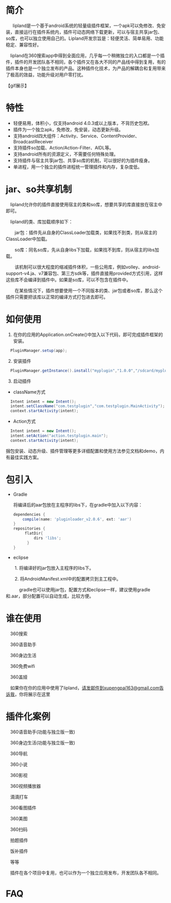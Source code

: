    
# 简介
   
　lipland是一个基于android系统的轻量级插件框架，一个apk可以免修改、免安装，直接运行在插件系统内，插件可动态网络下载更新，可以与宿主共享jar包、so库，也可以独立使用自己的。Lipland开发宗旨是：轻便灵活、简单易用、功能稳定、兼容性好。

　lipland在360搜索app中得到全面应用，几乎每一个稍微独立的入口都是一个插件，插件的开发团队各不相同，各个插件又在各大不同的产品线中得到复用，有的插件本身也是一个独立发布的产品。这种插件化技术，为产品的解耦合和复用带来了极高的效益，功能升级对用户零打扰。

【gif展示】

# 特性

 * 轻便易用，体积小，仅支持android 4.0.3或以上版本，不背历史包袱。
 * 插件为一个独立apk，免修改，免安装，动态更新升级。
 * 支持android四大组件：Activity、Service、ContentProvider、BroadcastReceiver
 * 支持插件so加载、Action/Action-Filter、AIDL等。
 * 支持android所有的资源定义，不需要任何特殊处理。
 * 支持插件与宿主共享jar包、共享so库的机制，可以很好的为插件瘦身。
 * 单进程，用一个独立的插件进程统一管理插件和内存，复杂度低。

# jar、so共享机制

　lipland允许你的插件直接使用宿主的类和so库，想要共享的库直接放在宿主中即可。

　lipland的类、库加载顺序如下：

　　jar包：插件先从自身的ClassLoader加载类，如果找不到类，则从宿主的ClassLoader中加载。

　　so库：同名so库，先从自身libs下加载，如果找不到库，则从宿主的libs加载。
  

　　该机制可以很大程度的缩减插件体积，一些公用库，例如volley、android-support-v4.ja、v7兼容包、第三方sdk等，插件直接用provided方式引用，这样这些库不会编译到插件中。如果是so库，可以不包含在插件中。

　　在某些情况下，插件想要使用一个不同版本的类、jar包或者so库，那么这个插件只需要把该库以正常的编译方式打包进去即可。

# 如何使用

1. 在你的应用的Application.onCreate()中加入以下代码，即可完成插件框架的安装。

```java
  PluginManager.setup(app);
```
        
2. 安装插件

```java
  PluginManager.getInstance().install("myplugin","1.0.0","/sdcard/myplugin.apk");
```

3. 启动插件

* className方式
   
```java
  Intent intent = new Intent();
  intent.setClassName("com.testplugin","com.testplugin.MainActivity");
  context.startActivity(intent);
```
* Action方式
   
```java
  Intent intent = new Intent();
  intent.setAction("action.testplugin.main");
  context.startActivity(intent);
```
捆包安装、动态升级、插件管理等更多详细配置和使用方法参见文档和demo，内有最佳实践方案。


# 包引入

* Gradle

   将编译后的aar包放在主程序的libs下，在gradle中加入以下内容：
   
   ```groovy
   dependencies {
       compile(name: 'pluginloader_v2.0.6', ext: 'aar') 
   }
   repositories {
        flatDir{
            dirs 'libs';
         }
   }
   ```

* eclipse

　　1. 将编译好的jar包放入主程序的libs下。

　　2. 将AndroidManifest.xml中的配置拷贝到主工程中。

　　　gradle也可以使用jar包，配置方式和eclipse一样，建议使用gradle和.aar，部分配置可以自动生成，比较方便。


谁在使用
=======

　360搜索

　360语音助手

　360身边生活

　360免费wifi

　360盖娅
 
　如果你在你的应用中使用了lipland，请发邮件到xupengpai163@gmail.com告诉我，你将展示在这里

插件化案例
=======

　360语音助手(功能与独立版一致)
 
　360身边生活(功能与独立版一致)

　360导航

　360小说

　360影视

　360视频播放器

　滴滴打车

　360看图插件

　360美图

　360扫码

　拍题插件

　饭补插件

　等等

　插件在各个项目中复用，也可以作为一个独立应用发布，开发团队各不相同。

FAQ
=======

